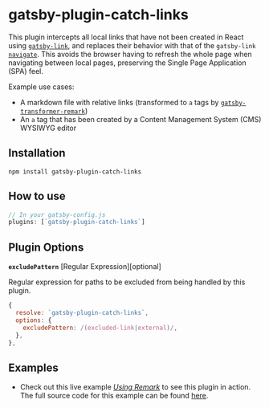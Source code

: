 # gatsby-plugin-catch-links

This plugin intercepts all local links that have not been created in React using [`gatsby-link`](https://gatsbyjs.com/docs/gatsby-link), and replaces their behavior with that of the `gatsby-link` [`navigate`](https://gatsbyjs.com/docs/gatsby-link/#how-to-use-the-navigate-helper-function). This avoids the browser having to refresh the whole page when navigating between local pages, preserving the Single Page Application (SPA) feel.

Example use cases:

- A markdown file with relative links (transformed
  to `a` tags by
  [`gatsby-transformer-remark`](/plugins/gatsby-transformer-remark/))
- An `a` tag that has been created by a Content Management System (CMS) WYSIWYG editor

## Installation

```shell
npm install gatsby-plugin-catch-links
```

## How to use

```javascript
// In your gatsby-config.js
plugins: [`gatsby-plugin-catch-links`]
```

## Plugin Options

**`excludePattern`** [Regular Expression][optional]

Regular expression for paths to be excluded from being handled by this plugin.

```javascript
{
  resolve: `gatsby-plugin-catch-links`,
  options: {
    excludePattern: /(excluded-link|external)/,
  },
},
```

## Examples

- Check out this live example [_Using Remark_](https://using-remark.gatsbyjs.com/copy-linked-files-intercepting-local-links/#intercepting-local-links) to see this plugin in action. The full source code for this example can be found [here](https://github.com/gatsbyjs/gatsby/tree/master/examples/using-remark).
